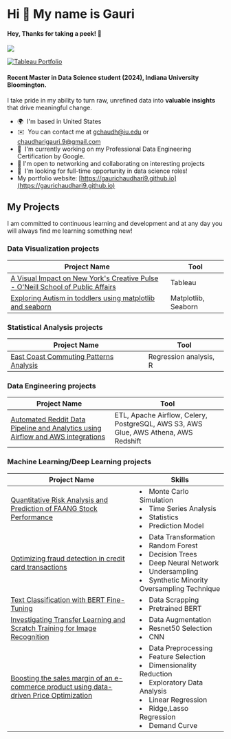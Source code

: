 Hi 👋 My name is Gauri
======================================
#### Hey, Thanks for taking a peek! 🥳 
![](https://komarev.com/ghpvc/?username=gaurichaudhari9&style=plastic&label=profile+views&color=orange) 

[![Tableau Portfolio](https://img.shields.io/badge/Data%20Analysis%20Projects-Click%20Here-brightgreen?style=for-the-badge)](https://public.tableau.com/app/profile/gauri.chaudhari/vizzes)

<!--
### Data Analysis Projects
[![Data Analysis](https://img.shields.io/badge/Data%20Analysis%20Projects-Click%20Here-brightgreen?style=for-the-badge)](https://github.com/yourusername/data-analysis-projects)

<div style="display: flex; justify-content: space-around; margin-top: 20px;">
  <a href="https://github.com/yourusername/data-analysis-projects" style="text-decoration: none;">
    <img src="https://img.shields.io/badge/Data%20Analysis%20Projects-Explore%20Now-brightgreen?style=for-the-badge&logo=github&logoColor=white" alt="Data Analysis Projects" style="font-size: 1.5em; padding: 10px;">
  </a>
  <a href="https://github.com/yourusername/machine-learning-projects" style="text-decoration: none;">
    <img src="https://img.shields.io/badge/Machine%20Learning%20Projects-Explore%20Now-blue?style=for-the-badge&logo=github&logoColor=white" alt="Machine Learning Projects" style="font-size: 1.5em; padding: 10px;">
  </a>
  <a href="https://github.com/yourusername/tableau-visualizations" style="text-decoration: none;">
    <img src="https://img.shields.io/badge/Tableau%20Visualizations-Explore%20Now-orange?style=for-the-badge&logo=github&logoColor=white" alt="Tableau Visualizations" style="font-size: 1.5em; padding: 10px;">
  </a>
</div>


<p align="center">
  <a href="https://github.com/yourusername/data-analysis-projects">
    <img src="https://img.shields.io/badge/Data%20Analysis%20Projects-Explore%20Now-brightgreen?style=for-the-badge" alt="Data Analysis Projects">
  </a>
</p>

<table>
  <tr>
    <td align="center">
      <a href="https://github.com/yourusername/data-analysis-projects">
        <img src="https://img.shields.io/badge/Data%20Analysis%20Projects-Explore%20Now-brightgreen?style=for-the-badge" alt="Data Analysis Projects">
      </a>
    </td>
    <td align="center">
      <a href="https://github.com/yourusername/machine-learning-projects">
        <img src="https://img.shields.io/badge/Machine%20Learning%20Projects-Explore%20Now-blue?style=for-the-badge" alt="Machine Learning Projects">
      </a>
    </td>
    <td align="center">
      <a href="https://github.com/yourusername/tableau-visualizations">
        <img src="https://img.shields.io/badge/Tableau%20Visualizations-Explore%20Now-orange?style=for-the-badge" alt="Tableau Visualizations">
      </a>
    </td>
  </tr>
</table>
-->

#### Recent Master in Data Science student (2024), Indiana University Bloomington. 
I take pride in my ability to turn raw, unrefined data into **valuable insights** that drive meaningful change.

*   🌍  I'm based in United States
*   ✉️  You can contact me at [gchaudh@iu.edu](mailto:gchaudh@iu.edu) or [chaudharigauri.9@gmail.com](mailto:chaudharigauri.9@gmail.com) 
*   🧠  I'm currently working on my Professional Data Engineering Certification by Google.
*   🛜  I'm open to networking and collaborating on interesting projects
*   🤝  I'm looking for full-time opportunity in data science roles!
*   My portfolio website: [https://gaurichaudhari9.github.io](https://gaurichaudhari9.github.io)


## My Projects
I am committed to continuous learning and development and at any day you will always find me learning something new!


### Data Visualization projects
| Project Name                             | Tool                                                 |
|------------------------------------------|------------------------------------------------------|
| [A Visual Impact on New York's Creative Pulse - O'Neill School of Public Affairs](https://public.tableau.com/app/profile/gauri.chaudhari/viz/AVisualImpactonNewYorksCreativePulse/CRNY)|Tableau |
| [Exploring Autism in toddlers using matplotlib and seaborn](https://github.com/gaurichaudhari9/predicting-autism/blob/main/exploring_autism_in_toddlers.ipynb)|Matplotlib, Seaborn |

### Statistical Analysis projects
| Project Name                             | Tool                                                 |
|------------------------------------------|------------------------------------------------------|
| [East Coast Commuting Patterns Analysis](https://github.com/gaurichaudhari9/regression-analysis-stats/tree/main)|Regression analysis, R|

### Data Engineering projects
| Project Name                             | Tool                                                 |
|------------------------------------------|------------------------------------------------------|
| [Automated Reddit Data Pipeline and Analytics using Airflow and AWS integrations](https://github.com/gaurichaudhari9/reddit-data-pipeline)|ETL, Apache Airflow, Celery, PostgreSQL, AWS S3, AWS Glue, AWS Athena, AWS Redshift|

### Machine Learning/Deep Learning projects

| Project Name                             | Skills                          
|------------------------------------------|------------------------------------------------------|
| [Quantitative Risk Analysis and Prediction of FAANG Stock Performance](https://github.com/gaurichaudhari9/quantitative-analysis-tech-stock-prediction)| <li>Monte Carlo Simulation</li><li> Time Series Analysis </li><li> Statistics </li><li> Prediction Model</li>|
|[Optimizing fraud detection in credit card transactions](https://github.com/gaurichaudhari9/credit-card-fraud-detection-using-ml)|<li>Data Transformation</li><li>Random Forest</li><li>Decision Trees</li><li>Deep Neural Network</li><li>Undersampling</li><li>Synthetic Minority Oversampling Technique</li>|
|[Text Classification with BERT Fine-Tuning](https://github.com/gaurichaudhari9/text-classification-bert-fine-tuning)|<li>Data Scrapping</li><li>Pretrained BERT</li>|
|[Investigating Transfer Learning and Scratch Training for Image Recognition](https://github.com/gaurichaudhari9/image-classification-cnn)|<li>Data Augmentation</li><li>Resnet50 Selection</li><li>CNN</li>|
|[Boosting the sales margin of an e-commerce product using data-driven Price Optimization](https://github.com/gaurichaudhari9/Boosting-Sales-Margin-of-a-product-using-Price-Optimization)|<li>Data Preprocessing</li><li>Feature Selection</li><li>Dimensionality Reduction</li><li>Exploratory Data Analysis</li><li>Linear Regression</li><li>Ridge,Lasso Regression</li><li>Demand Curve</li>|




